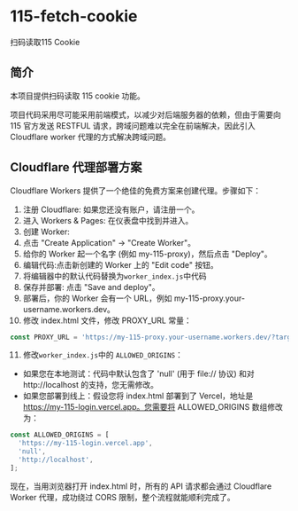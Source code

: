 # 115-fetch-cookie
扫码读取115 Cookie

## 简介
本项目提供扫码读取 115 cookie 功能。

项目代码采用尽可能采用前端模式，以减少对后端服务器的依赖，但由于需要向 115 官方发送 RESTFUL 请求，跨域问题难以完全在前端解决，因此引入 Cloudflare worker 代理的方式解决跨域问题。

## Cloudflare 代理部署方案

Cloudflare Workers 提供了一个绝佳的免费方案来创建代理。步骤如下：

1. 注册 Cloudflare: 如果您还没有账户，请注册一个。
2. 进入 Workers & Pages: 在仪表盘中找到并进入。
3. 创建 Worker:
4. 点击 "Create Application" -> "Create Worker"。
5. 给你的 Worker 起一个名字 (例如 my-115-proxy)，然后点击 "Deploy"。
6. 编辑代码:点击新创建的 Worker 上的 "Edit code" 按钮。
7. 将编辑器中的默认代码替换为`worker_index.js`中代码
8. 保存并部署: 点击 "Save and deploy"。
9. 部署后，你的 Worker 会有一个 URL，例如 my-115-proxy.your-username.workers.dev。
10. 修改 index.html 文件，修改 PROXY_URL 常量：
```JavaScript
const PROXY_URL = 'https://my-115-proxy.your-username.workers.dev/?target=';
```
11. 修改`worker_index.js`中的 `ALLOWED_ORIGINS`：
- 如果您在本地测试：代码中默认包含了 'null' (用于 file:// 协议) 和对 http://localhost 的支持，您无需修改。
- 如果您部署到线上：假设您将 index.html 部署到了 Vercel，地址是 https://my-115-login.vercel.app。您需要将 ALLOWED_ORIGINS 数组修改为：
```JavaScript
const ALLOWED_ORIGINS = [
  'https://my-115-login.vercel.app',
  'null',
  'http://localhost', 
];
```

现在，当用浏览器打开 index.html 时，所有的 API 请求都会通过 Cloudflare Worker 代理，成功绕过 CORS 限制，整个流程就能顺利完成了。
